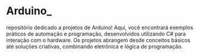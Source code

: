 # Arduino_
repositório dedicado a projetos de Arduino! Aqui, você encontrará exemplos práticos de automação e programação, desenvolvidos utilizando C# para interação com o hardware. Os projetos abrangem desde conceitos básicos até soluções criativas, combinando eletrônica e lógica de programação.
